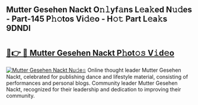 ## Mutter Gesehen Nackt O𝚗𝚕yf𝚊ns L𝚎a𝚔ed N𝚞𝚍es - Part-145 P𝚑𝚘tos Vi𝚍𝚎o - H𝚘𝚝 Part L𝚎a𝚔s 9DNDI

# <h2><a href="http://kf6tmxy.oniu.top/?m=Mutter+Gesehen+Nackt">🔗👉 🔴 Mutter Gesehen Nackt P𝚑ot𝚘𝚜 V𝚒d𝚎o</a></h2>

[![Mutter Gesehen Nackt Nu𝚍e𝚜](https://i.imgur.com/0qMVB7G.gif)](http://kf6tmxy.oniu.top/?m=Mutter+Gesehen+Nackt)
Online thought leader Mutter Gesehen Nackt, celebrated for publishing dance and lifestyle material, consisting of performances and personal blogs. Community leader Mutter Gesehen Nackt, recognized for their leadership and dedication to improving their community.  
